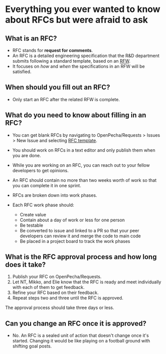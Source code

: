 # Everything you ever wanted to know about RFCs but were afraid to ask

## What is an RFC?

* RFC stands for **request for comments**. 
* An RFC is a detailed engineering specification that the R&D department submits following a standard template, based on an [RFW](articles/rfw-about.md). 
* It focuses on *how* and *when* the specifications in an RFW will be satisfied.

## When should you fill out an RFC?

* Only start an RFC after the related RFW is complete.

## What do you need to know about filling in an RFC?

* You can get blank RFCs by navigating to OpenPecha/Requests > Issues > New Issue and selecting [RFC template](https://github.com/OpenPecha/Requests/issues/new?assignees=&labels=&template=RFC.md&title=%5BRFC%5D).
* You should work on RFCs in a text editor and only publish them when you are done.
* While you are working on an RFC, you can reach out to your fellow developers to get opinions.
* An RFC should contain no more than two weeks worth of work so that you can complete it in one sprint.
* RFCs are broken down into work phases.
* Each RFC work phase should:

   * Create value
   * Contain about a day of work or less for one person
   * Be testable
   * Be converted to issue and linked to a PR so that your peer developers can review it and merge the code to main code
   * Be placed in a project board to track the work phases

## What is the RFC approval process and how long does it take?

1. Publish your RFC on OpenPecha/Requests.
1. Let NT, Mikko, and Elie know that the RFC is ready and meet individually with each of them to get feedback. 
1. Refine your RFC based on their feedback.
1. Repeat steps two and three until the RFC is approved.

The approval process should take three days or less.

## Can you change an RFC once it is approved?

* No. An RFC is a sealed unit of action that doesn't change once it's started. Changing it would be like playing on a football ground with shifting goal posts.
